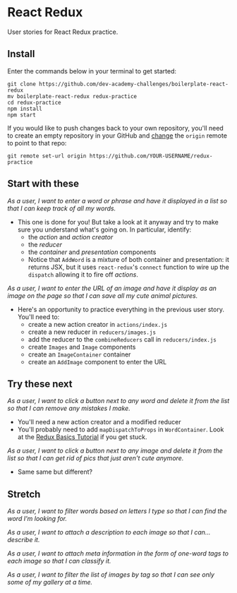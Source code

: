 # React Redux

User stories for React Redux practice.


## Install

Enter the commands below in your terminal to get started:

```shell
git clone https://github.com/dev-academy-challenges/boilerplate-react-redux
mv boilerplate-react-redux redux-practice
cd redux-practice
npm install
npm start
```

If you would like to push changes back to your own repository, you'll need to create an empty repository in your GitHub and [change](https://help.github.com/articles/changing-a-remote-s-url/) the `origin` remote to point to that repo:

```shell
git remote set-url origin https://github.com/YOUR-USERNAME/redux-practice
```


## Start with these

_As a user, I want to enter a word or phrase and have it displayed in a list so that I can keep track of all my words._
 - This one is done for you! But take a look at it anyway and try to make sure you understand what's going on. In particular, identify:
   - the _action_ and _action creator_
   - the _reducer_
   - the _container_ and _presentation_ components
   - Notice that `AddWord` is a mixture of both container and presentation: it returns JSX, but it uses `react-redux`'s `connect` function to wire up the `dispatch` allowing it to fire off _actions_.

_As a user, I want to enter the URL of an image and have it display as an image on the page so that I can save all my cute animal pictures._
 - Here's an opportunity to practice everything in the previous user story. You'll need to:
   - create a new action creator in `actions/index.js`
   - create a new reducer in `reducers/images.js`
   - add the reducer to the `combineReducers` call in `reducers/index.js`
   - create `Images` and `Image` components
   - create an `ImageContainer` container
   - create an `AddImage` component to enter the URL


## Try these next

_As a user, I want to click a button next to any word and delete it from the list so that I can remove any mistakes I make._
 - You'll need a new action creator and a modified reducer
 - You'll probably need to add `mapDispatchToProps` in `WordContainer`. Look at the [Redux Basics Tutorial](http://redux.js.org/docs/basics/UsageWithReact.html) if you get stuck.

_As a user, I want to click a button next to any image and delete it from the list so that I can get rid of pics that just aren't cute anymore._
 - Same same but different?


## Stretch

_As a user, I want to filter words based on letters I type so that I can find the word I'm looking for._

_As a user, I want to attach a description to each image so that I can... describe it._

_As a user, I want to attach meta information in the form of one-word tags to each image so that I can classify it._

_As a user, I want to filter the list of images by tag so that I can see only some of my gallery at a time._
